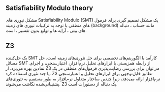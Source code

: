 ## Satisfiability Modulo theory
مشکل تیوری های Satisfiability Modulo (SMT) یک مشکل تصمیم گیری برای فرمول های منطقی با توجه به ترکیبات تیوری های زمینه (background) مانند حساب ، دنباله های بیتی ، آرایه ها و توابع بدون تفسیر ، است.
## Z3 
 یک حل‌کننده SMT کارآمد با الگوریتم‌های تخصصی برای حل تئوری‌های زمینه است. حل مسائل SMT از رابطه همزیستی با ابزارهای تحلیل نرم‌افزار، اعتبارسنجی، و اجرای نمادین بهره می‌برد.
از Z3 می‌توان برای بررسی رضایت‌پذیری فرمول‌های منطقی در یک یا چند تئوری استفاده کرد. Z3 تطابق قابل‌توجهی برای ابزارهای تحلیل و اعتبارسنجی نرم‌افزار ارائه می‌دهد، زیرا چندین ساختار متداول نرم‌افزار به طور مستقیم به تئوری‌های پشتیبانی‌شده نگاشت می‌شوند. Z3 یک دنباله از دستورات است.

